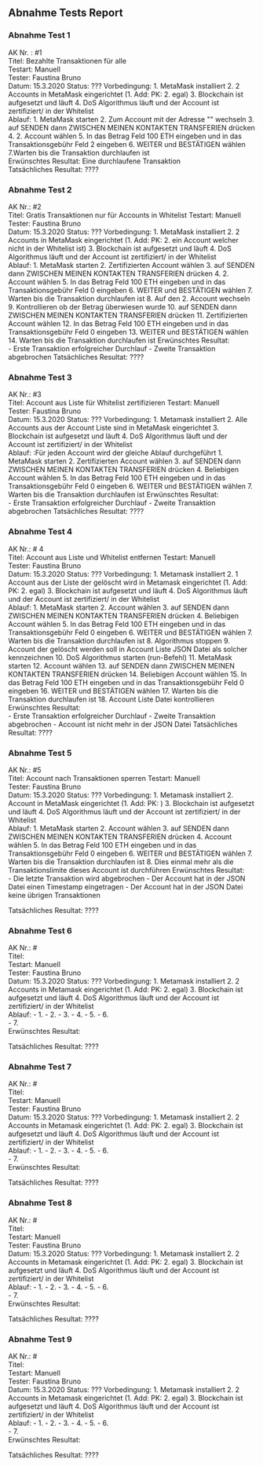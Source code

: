 ## Abnahme Tests Report

### Abnahme Test 1

AK Nr. :   #1    
Titel:   Bezahlte Transaktionen für alle  
Testart:   Manuell  
Tester:   Faustina Bruno  
Datum:   15.3.2020
Status:  ???
Vorbedingung:
       1. MetaMask installiert 
       2. 2 Accounts in MetaMask eingerichtet (1. Add: PK: 2. egal) 
       3. Blockchain ist aufgesetzt und läuft 
       4. DoS Algorithmus läuft und der Account ist zertifiziert/ in der Whitelist  
Ablauf: 
       1. MetaMask starten 
       2. Zum Account mit der Adresse "" wechseln
       3. auf SENDEN dann ZWISCHEN MEINEN KONTAKTEN TRANSFERIEN drücken
       4. 2. Account wählen 
       5. In das Betrag Feld 100 ETH eingeben und in das Transaktionsgebühr Feld 2 eingeben 
       6. WEITER und BESTÄTIGEN wählen 
       7.Warten bis die Transaktion durchlaufen ist        
Erwünschtes Resultat: Eine durchlaufene Transaktion      
Tatsächliches Resultat: ????

### Abnahme Test 2

AK Nr.:   #2    
Titel:  Gratis Transaktionen nur für Accounts in Whitelist
Testart:   Manuell  
Tester:   Faustina Bruno  
Datum:   15.3.2020
Status:  ???
Vorbedingung:
        1. MetaMask installiert 
        2. 2 Accounts in MetaMask eingerichtet (1. Add: PK: 2. ein Account welcher nicht in der Whitelist ist) 
        3. Blockchain ist aufgesetzt und läuft 
        4. DoS Algorithmus läuft und der Account ist zertifiziert/ in der Whitelist  
Ablauf: 
       1. MetaMask starten
       2. Zertifizierten Account wählen
       3. auf SENDEN dann ZWISCHEN MEINEN KONTAKTEN TRANSFERIEN drücken
       4. 2. Account wählen
       5. In das Betrag Feld 100 ETH eingeben und in das Transaktionsgebühr Feld 0 eingeben 
       6. WEITER und BESTÄTIGEN wählen 
       7. Warten bis die Transaktion durchlaufen ist
       8. Auf den 2. Account wechseln
       9. Kontrollieren ob der Betrag überwiesen wurde
       10. auf SENDEN dann ZWISCHEN MEINEN KONTAKTEN TRANSFERIEN drücken
       11. Zertifizierten Account wählen
       12. In das Betrag Feld 100 ETH eingeben und in das Transaktionsgebühr Feld 0 eingeben
       13. WEITER und BESTÄTIGEN wählen 
       14. Warten bis die Transaktion durchlaufen ist
Erwünschtes Resultat:   
        - Erste Transaktion erfolgreicher Durchlauf
        - Zweite Transaktion abgebrochen
Tatsächliches Resultat: ????
 

### Abnahme Test 3

AK Nr.:   #3    
Titel:  Account aus Liste für Whitelist zertifizieren
Testart:   Manuell  
Tester:   Faustina Bruno  
Datum:   15.3.2020
Status:  ???
Vorbedingung:
        1. Metamask installiert 
        2. Alle Accounts aus der Account Liste sind in MetaMask eingerichtet 
        3. Blockchain ist aufgesetzt und läuft 
        4. DoS Algorithmus läuft und der Account ist zertifiziert/ in der Whitelist  
Ablauf: 
:Für jeden Account wird der gleiche Ablauf durchgeführt
       1. MetaMask starten
       2. Zertifizierten Account wählen
       3. auf SENDEN dann ZWISCHEN MEINEN KONTAKTEN TRANSFERIEN drücken
       4. Beliebigen Account wählen
       5. In das Betrag Feld 100 ETH eingeben und in das Transaktionsgebühr Feld 0 eingeben 
       6. WEITER und BESTÄTIGEN wählen 
       7. Warten bis die Transaktion durchlaufen ist
Erwünschtes Resultat:   
        - Erste Transaktion erfolgreicher Durchlauf
        - Zweite Transaktion abgebrochen
Tatsächliches Resultat: ????
### Abnahme Test 4

AK Nr.:   # 4   
Titel:  Account aus Liste und Whitelist entfernen
Testart:   Manuell  
Tester:   Faustina Bruno  
Datum:   15.3.2020
Status:  ???
Vorbedingung:
        1. Metamask installiert 
        2. 1 Account aus der Liste der gelöscht wird in Metamask eingerichtet (1. Add: PK: 2. egal) 
        3. Blockchain ist aufgesetzt und läuft 
        4. DoS Algorithmus läuft und der Account ist zertifiziert/ in der Whitelist  
Ablauf: 
       1. MetaMask starten
       2. Account wählen
       3. auf SENDEN dann ZWISCHEN MEINEN KONTAKTEN TRANSFERIEN drücken
       4. Beliebigen Account wählen
       5. In das Betrag Feld 100 ETH eingeben und in das Transaktionsgebühr Feld 0 eingeben 
       6. WEITER und BESTÄTIGEN wählen 
       7. Warten bis die Transaktion durchlaufen ist
       8. Algorithmus stoppen
       9. Account der gelöscht werden soll in Account Liste JSON Datei als solcher kennzeichnen
       10. DoS Algorithmus starten (run-Befehl)
       11. MetaMask starten
       12. Account wählen
       13. auf SENDEN dann ZWISCHEN MEINEN KONTAKTEN TRANSFERIEN drücken
       14. Beliebigen Account wählen
       15. In das Betrag Feld 100 ETH eingeben und in das Transaktionsgebühr Feld 0 eingeben 
       16. WEITER und BESTÄTIGEN wählen 
       17. Warten bis die Transaktion durchlaufen ist
       18. Account Liste Datei kontrollieren
Erwünschtes Resultat:   
        - Erste Transaktion erfolgreicher Durchlauf
        - Zweite Transaktion abgebrochen
        - Account ist nicht mehr in der JSON Datei
Tatsächliches Resultat: ????

### Abnahme Test 5
AK Nr.:   #5    
Titel:  Account nach Transaktionen sperren
Testart:   Manuell  
Tester:   Faustina Bruno  
Datum:   15.3.2020
Status:  ???
Vorbedingung:
        1. Metamask installiert 
        2. Account in MetaMask eingerichtet (1. Add: PK: ) 
        3. Blockchain ist aufgesetzt und läuft 
        4. DoS Algorithmus läuft und der Account ist zertifiziert/ in der Whitelist  
Ablauf: 
        1. MetaMask starten
        2. Account wählen
        3. auf SENDEN dann ZWISCHEN MEINEN KONTAKTEN TRANSFERIEN drücken
        4. Account wählen
        5. In das Betrag Feld 100 ETH eingeben und in das Transaktionsgebühr Feld 0 eingeben 
        6. WEITER und BESTÄTIGEN wählen 
        7. Warten bis die Transaktion durchlaufen ist
        8. Dies einmal mehr als die Transaktionslimite dieses Account ist durchführen
Erwünschtes Resultat:   
       - Die letzte Transaktion wird abgebrochen
       - Der Account hat in der JSON Datei einen Timestamp eingetragen
       - Der Account hat in der JSON Datei keine übrigen Transaktionen
      
Tatsächliches Resultat: ????

### Abnahme Test 6

AK Nr.:   #    
Titel:  
Testart:   Manuell  
Tester:   Faustina Bruno  
Datum:   15.3.2020
Status:  ???
Vorbedingung:
        1. Metamask installiert 
        2. 2 Accounts in Metamask eingerichtet (1. Add: PK: 2. egal) 
        3. Blockchain ist aufgesetzt und läuft 
        4. DoS Algorithmus läuft und der Account ist zertifiziert/ in der Whitelist  
Ablauf: 
       - 1. 
       - 2. 
       - 3. 
       - 4. 
       - 5. 
       - 6.  
       - 7.   
Erwünschtes Resultat:   
      
Tatsächliches Resultat: ????

### Abnahme Test 7
AK Nr.:   #    
Titel:  
Testart:   Manuell  
Tester:   Faustina Bruno  
Datum:   15.3.2020
Status:  ???
Vorbedingung:
        1. Metamask installiert 
        2. 2 Accounts in Metamask eingerichtet (1. Add: PK: 2. egal) 
        3. Blockchain ist aufgesetzt und läuft 
        4. DoS Algorithmus läuft und der Account ist zertifiziert/ in der Whitelist  
Ablauf: 
       - 1. 
       - 2. 
       - 3. 
       - 4. 
       - 5. 
       - 6.  
       - 7.         
Erwünschtes Resultat:   
      
Tatsächliches Resultat: ????

### Abnahme Test 8
AK Nr.:   #    
Titel:  
Testart:   Manuell  
Tester:   Faustina Bruno  
Datum:   15.3.2020
Status:  ???
Vorbedingung:
        1. Metamask installiert 
        2. 2 Accounts in Metamask eingerichtet (1. Add: PK: 2. egal) 
        3. Blockchain ist aufgesetzt und läuft 
        4. DoS Algorithmus läuft und der Account ist zertifiziert/ in der Whitelist  
Ablauf: 
       - 1. 
       - 2. 
       - 3. 
       - 4. 
       - 5. 
       - 6.  
       - 7.        
Erwünschtes Resultat:   
      
Tatsächliches Resultat: ????
### Abnahme Test 9

AK Nr.:   #    
Titel:  
Testart:   Manuell  
Tester:   Faustina Bruno  
Datum:   15.3.2020
Status:  ???
Vorbedingung:
        1. Metamask installiert 
        2. 2 Accounts in Metamask eingerichtet (1. Add: PK: 2. egal) 
        3. Blockchain ist aufgesetzt und läuft 
        4. DoS Algorithmus läuft und der Account ist zertifiziert/ in der Whitelist  
Ablauf: 
       - 1. 
       - 2. 
       - 3. 
       - 4. 
       - 5. 
       - 6.  
       - 7.       
Erwünschtes Resultat:   
      
Tatsächliches Resultat: ????
